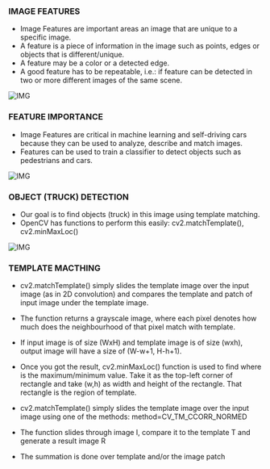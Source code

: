 ### IMAGE FEATURES

* Image Features are important areas an image that are unique to a specific image.
* A feature is a piece of information in the image such as points, edges or objects that is different/unique.
* A feature may be a color or a detected edge.
* A good feature has to be repeatable, i.e.: if feature can be detected in two or more different images of the same scene.

![IMG](".images/feature_detection.png")

### FEATURE IMPORTANCE

* Image Features are critical in machine learning and self-driving cars because they can be used to analyze, describe and match images.
* Features can be used to train a classifier to detect objects such as pedestrians and cars.

![IMG]()

### OBJECT (TRUCK) DETECTION
* Our goal is to find objects (truck) in this image using template matching.
* OpenCV has functions to perform this easily: cv2.matchTemplate(), cv2.minMaxLoc()

![IMG]()

### TEMPLATE MACTHING

* cv2.matchTemplate() simply slides the template image over the input image (as in 2D convolution) and compares the
template and patch of input image under the template image.
* The function returns a grayscale image, where each pixel denotes how much does the neighbourhood of that pixel
match with template.
* If input image is of size (WxH) and template image is of size (wxh), output image will have a size of (W-w+1, H-h+1).
* Once you got the result, cv2.minMaxLoc() function is used to find where is the maximum/minimum value. Take it as
the top-left corner of rectangle and take (w,h) as width and height of the rectangle. That rectangle is the region of
template.



* cv2.matchTemplate() simply slides the template image over the input image using one of the methods:
method=CV_TM_CCORR_NORMED
* The function slides through image I, compare it to the template T and generate a result image R
* The summation is done over template and/or the image patch